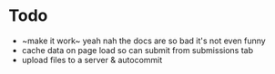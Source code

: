 # Todo

-   ~make it work~ yeah nah the docs are so bad it's not even funny
-   cache data on page load so can submit from submissions tab
-   upload files to a server & autocommit
